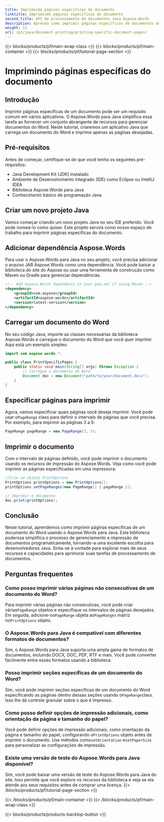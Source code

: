```yaml
---
title: Imprimindo páginas específicas do documento
linktitle: Imprimindo páginas específicas do documento
second_title: API de processamento de documentos Java Aspose.Words
description: Aprenda como imprimir páginas específicas de documentos do Word usando Aspose.Words para Java. Guia passo a passo para desenvolvedores Java.
weight: 13
url: /pt/java/document-printing/printing-specific-document-pages/
---
```


{{< blocks/products/pf/main-wrap-class >}}
{{< blocks/products/pf/main-container >}}
{{< blocks/products/pf/tutorial-page-section >}}

# Imprimindo páginas específicas do documento


## Introdução

Imprimir páginas específicas de um documento pode ser um requisito comum em vários aplicativos. O Aspose.Words para Java simplifica essa tarefa ao fornecer um conjunto abrangente de recursos para gerenciar documentos do Word. Neste tutorial, criaremos um aplicativo Java que carrega um documento do Word e imprime apenas as páginas desejadas.

## Pré-requisitos

Antes de começar, certifique-se de que você tenha os seguintes pré-requisitos:

- Java Development Kit (JDK) instalado
- Ambiente de Desenvolvimento Integrado (IDE) como Eclipse ou IntelliJ IDEA
- Biblioteca Aspose.Words para Java
- Conhecimento básico de programação Java

## Criar um novo projeto Java

Vamos começar criando um novo projeto Java no seu IDE preferido. Você pode nomeá-lo como quiser. Este projeto servirá como nosso espaço de trabalho para imprimir páginas específicas do documento.

## Adicionar dependência Aspose.Words

Para usar o Aspose.Words para Java no seu projeto, você precisa adicionar o arquivo JAR Aspose.Words como uma dependência. Você pode baixar a biblioteca do site do Aspose ou usar uma ferramenta de construção como Maven ou Gradle para gerenciar dependências.

```xml
<!-- Add Aspose.Words dependency in your pom.xml if using Maven -->
<dependency>
    <groupId>com.aspose</groupId>
    <artifactId>aspose-words</artifactId>
    <version>latest-version</version>
</dependency>
```

## Carregar um documento do Word

No seu código Java, importe as classes necessárias da biblioteca Aspose.Words e carregue o documento do Word que você quer imprimir. Aqui está um exemplo simples:

```java
import com.aspose.words.*;

public class PrintSpecificPages {
    public static void main(String[] args) throws Exception {
        // Carregue o documento do Word
        Document doc = new Document("path/to/your/document.docx");
    }
}
```

## Especificar páginas para imprimir

 Agora, vamos especificar quais páginas você deseja imprimir. Você pode usar o`PageRange` class para definir o intervalo de páginas que você precisa. Por exemplo, para imprimir as páginas 3 a 5:

```java
PageRange pageRange = new PageRange(3, 5);
```

## Imprimir o documento

Com o intervalo de páginas definido, você pode imprimir o documento usando os recursos de impressão do Aspose.Words. Veja como você pode imprimir as páginas especificadas em uma impressora:

```java
//Crie um objeto PrintOptions
PrintOptions printOptions = new PrintOptions();
printOptions.setPageRanges(new PageRange[] { pageRange });

// Imprimir o documento
doc.print(printOptions);
```

## Conclusão

Neste tutorial, aprendemos como imprimir páginas específicas de um documento do Word usando o Aspose.Words para Java. Esta biblioteca poderosa simplifica o processo de gerenciamento e impressão de documentos programaticamente, tornando-a uma excelente escolha para desenvolvedores Java. Sinta-se à vontade para explorar mais de seus recursos e capacidades para aprimorar suas tarefas de processamento de documentos.

## Perguntas frequentes

### Como posso imprimir várias páginas não consecutivas de um documento do Word?

 Para imprimir várias páginas não consecutivas, você pode criar várias`PageRange` objetos e especifique os intervalos de páginas desejados. Em seguida, adicione-os`PageRange` objeta ao`PageRanges` matriz no`PrintOptions` objeto.

### O Aspose.Words para Java é compatível com diferentes formatos de documentos?

Sim, o Aspose.Words para Java suporta uma ampla gama de formatos de documentos, incluindo DOCX, DOC, PDF, RTF e mais. Você pode converter facilmente entre esses formatos usando a biblioteca.

### Posso imprimir seções específicas de um documento do Word?

 Sim, você pode imprimir seções específicas de um documento do Word especificando as páginas dentro dessas seções usando o`PageRange`class. Isso lhe dá controle granular sobre o que é impresso.

### Como posso definir opções de impressão adicionais, como orientação da página e tamanho do papel?

 Você pode definir opções de impressão adicionais, como orientação da página e tamanho do papel, configurando o`PrintOptions` objeto antes de imprimir o documento. Use métodos como`setOrientation` e`setPaperSize` para personalizar as configurações de impressão.

### Existe uma versão de teste do Aspose.Words para Java disponível?

Sim, você pode baixar uma versão de teste do Aspose.Words para Java do site. Isso permite que você explore os recursos da biblioteca e veja se ela atende aos seus requisitos antes de comprar uma licença.
{{< /blocks/products/pf/tutorial-page-section >}}

{{< /blocks/products/pf/main-container >}}
{{< /blocks/products/pf/main-wrap-class >}}

{{< blocks/products/products-backtop-button >}}
